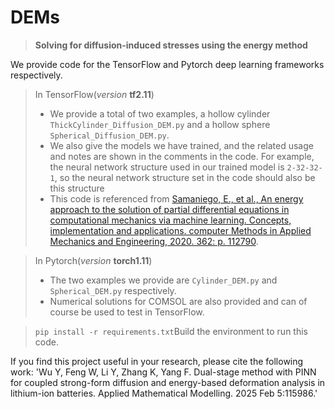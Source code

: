 # DEMs

> **Solving for diffusion-induced stresses using the energy method**

We provide code for the TensorFlow and Pytorch deep learning frameworks respectively.
> In TensorFlow(_version_ **tf2.11**)
> * We provide a total of two examples, a hollow cylinder `ThickCylinder_Diffusion_DEM.py` and a hollow sphere `Spherical_Diffusion_DEM.py`. 
> * We also give the models we have trained, and the related usage and notes are shown in the comments in the code. For example, the neural network structure used in our trained model is `2-32-32-1`, so the neural network structure set in the code should also be this structure
> * This code is referenced from [Samaniego, E., et al., An energy approach to the solution of partial differential equations in computational mechanics via machine learning. Concepts, implementation and applications. computer Methods in Applied Mechanics and Engineering, 2020. 362: p. 112790](https://doi.org/10.1016/j.cma.2019.112790).

> In Pytorch(_version_ **torch1.11**)
> * The two examples we provide are `Cylinder_DEM.py` and `Spherical_DEM.py` respectively.
> * Numerical solutions for COMSOL are also provided and can of course be used to test in TensorFlow.

> `pip install -r requirements.txt`Build the environment to run this code. 

If you find this project useful in your research, please cite the following work:
'Wu Y, Feng W, Li Y, Zhang K, Yang F. Dual-stage method with PINN for coupled strong-form diffusion and energy-based deformation analysis in lithium-ion batteries. Applied Mathematical Modelling. 2025 Feb 5:115986.'
